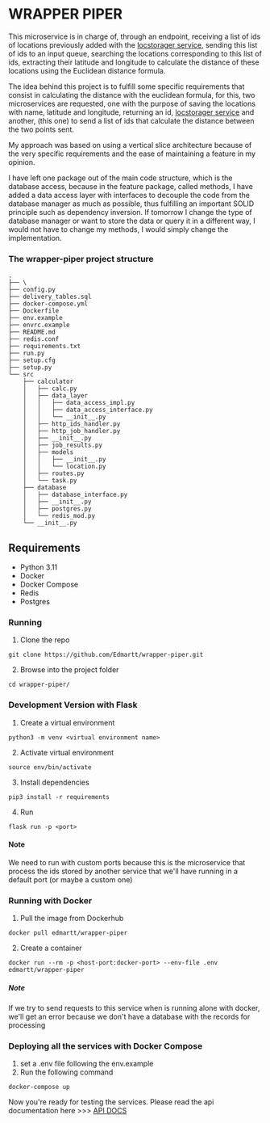 # WRAPPER PIPER

This microservice is in charge of, through an endpoint, receiving a list of ids of locations previously added with the [locstorager service](https://github.com/Edmartt/locstorager), sending this list of ids to an input queue, searching the locations corresponding to this list of ids, extracting their latitude and longitude to calculate the distance of these locations using the Euclidean distance formula.


The idea behind this project is to fulfill some specific requirements that consist in calculating the distance with the euclidean formula, for this, two microservices are requested, one with the purpose of saving the locations with name, latitude and longitude, returning an id, [locstorager service](https://github.com/Edmartt/locstorager) and another, (this one) to send a list of ids that calculate the distance between the two points sent.

My approach was based on using a vertical slice architecture because of the very specific requirements and the ease of maintaining a feature in my opinion.

I have left one package out of the main code structure, which is the database access, because in the feature package, called methods, I have added a data access layer with interfaces to decouple the code from the database manager as much as possible, thus fulfilling an important SOLID principle such as dependency inversion. If tomorrow I change the type of database manager or want to store the data or query it in a different way, I would not have to change my methods, I would simply change the implementation.


### The wrapper-piper project structure

```
.
├── \
├── config.py
├── delivery_tables.sql
├── docker-compose.yml
├── Dockerfile
├── env.example
├── envrc.example
├── README.md
├── redis.conf
├── requirements.txt
├── run.py
├── setup.cfg
├── setup.py
└── src
    ├── calculator
    │   ├── calc.py
    │   ├── data_layer
    │   │   ├── data_access_impl.py
    │   │   ├── data_access_interface.py
    │   │   └── __init__.py
    │   ├── http_ids_handler.py
    │   ├── http_job_handler.py
    │   ├── __init__.py
    │   ├── job_results.py
    │   ├── models
    │   │   ├── __init__.py
    │   │   └── location.py
    │   ├── routes.py
    │   └── task.py
    ├── database
    │   ├── database_interface.py
    │   ├── __init__.py
    │   ├── postgres.py
    │   └── redis_mod.py
    └── __init__.py
```


## Requirements

- Python 3.11
- Docker
- Docker Compose
- Redis
- Postgres



### Running

1. Clone the repo

```
git clone https://github.com/Edmartt/wrapper-piper.git
```

2. Browse into the project folder

```
cd wrapper-piper/
```


### Development Version with Flask

1. Create a virtual environment

```
python3 -m venv <virtual environment name>
```

2. Activate virtual environment

```
source env/bin/activate
```

3. Install dependencies

```
pip3 install -r requirements
```

4. Run

```
flask run -p <port>
```

#### Note

We need to run with custom ports because this is the microservice that process the ids stored
by another service that we'll have running in a default port (or maybe a custom one)

### Running with Docker

1. Pull the image from Dockerhub

```
docker pull edmartt/wrapper-piper
```

2. Create a container

```
docker run --rm -p <host-port:docker-port> --env-file .env edmartt/wrapper-piper
```

##### Note

If we try to send requests to this service when is running alone with docker, we'll get an error because we don't have a database with the records for processing



### Deploying all the services with Docker Compose

1. set a .env file following the env.example
2. Run the following command

```
docker-compose up
```

Now you're ready for testing the services. Please read the api documentation here >>> [API DOCS](https://github.com/Edmartt/wrapper-piper/blob/dev/API-DOCS.md)
